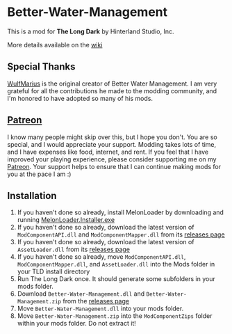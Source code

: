 # Better-Water-Management

This is a mod for **The Long Dark** by Hinterland Studio, Inc.

More details available on the [wiki](https://github.com/ds5678/Better-Water-Management/wiki)

## Special Thanks

[WulfMarius](https://github.com/WulfMarius) is the original creator of Better Water Management. I am very grateful for all the contributions he made to the modding community, and I'm honored to have adopted so many of his mods.

## [Patreon](https://www.patreon.com/ds5678)

I know many people might skip over this, but I hope you don't. You are so special, and I would appreciate your support. Modding takes lots of time, and I have expenses like food, internet, and rent. If you feel that I have improved your playing experience, please consider supporting me on my [Patreon](https://www.patreon.com/ds5678). Your support helps to ensure that I can continue making mods for you at the pace I am :)

## Installation

1. If you haven't done so already, install MelonLoader by downloading and running [MelonLoader.Installer.exe](https://github.com/HerpDerpinstine/MelonLoader/releases/latest/download/MelonLoader.Installer.exe)
2. If you haven't done so already, download the latest version of `ModComponentAPI.dll` and `ModComponentMapper.dll` from its [releases page](https://github.com/ds5678/ModComponent/releases)
3. If you haven't done so already, download the latest version of `AssetLoader.dll` from its [releases page](https://github.com/ds5678/AssetLoader/releases)
4. If you haven't done so already, move `ModComponentAPI.dll`, `ModComponentMapper.dll`, and `AssetLoader.dll` into the Mods folder in your TLD install directory
5. Run The Long Dark once. It should generate some subfolders in your mods folder.
6. Download `Better-Water-Management.dll` and `Better-Water-Management.zip` from the [releases page](https://github.com/ds5678/Better-Water-Management/releases)
7. Move `Better-Water-Management.dll` into your mods folder.
8. Move `Better-Water-Management.zip` into the `ModComponentZips` folder within your mods folder. Do not extract it!
